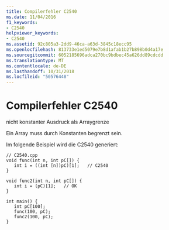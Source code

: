 ```yaml
---
title: Compilerfehler C2540
ms.date: 11/04/2016
f1_keywords:
- C2540
helpviewer_keywords:
- C2540
ms.assetid: 92c805a3-2dd9-46ca-a63d-3845c18ecc95
ms.openlocfilehash: 813733e1ed5079e7b8d1afab1b27b898b0d4a17e
ms.sourcegitcommit: 6052185696adca270bc9bdbec45a626dd89cdcdd
ms.translationtype: MT
ms.contentlocale: de-DE
ms.lasthandoff: 10/31/2018
ms.locfileid: "50576448"
---
```

# <a name="compiler-error-c2540"></a>Compilerfehler C2540

nicht konstanter Ausdruck als Arraygrenze

Ein Array muss durch Konstanten begrenzt sein.

Im folgende Beispiel wird die C2540 generiert:

```
// C2540.cpp
void func(int n, int pC[]) {
   int i = ((int [n])pC)[1];   // C2540
}

void func2(int n, int pC[]) {
   int i = (pC)[1];   // OK
}

int main() {
   int pC[100];
   func(100, pC);
   func2(100, pC);
}
```